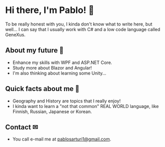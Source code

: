 # Hi there, I'm Pablo! 👻

To be really honest with you, I kinda don't know what to write here, but well... I can say that I usually work with C# and a low code language called GeneXus.

## About my future 🐾
* Enhance my skills with WPF and ASP.NET Core.
* Study more about Blazor and Angular!
* I'm also thinking about learning some Unity...

## Quick facts about me 🎈
* Geography and History are topics that I really enjoy!
* I kinda want to learn a "not that common" REAL WORLD language, like Finnish, Russian, Japanese or Korean.

## Contact ✉
* You call e-mail me at pablosarturi1@gmail.com.
